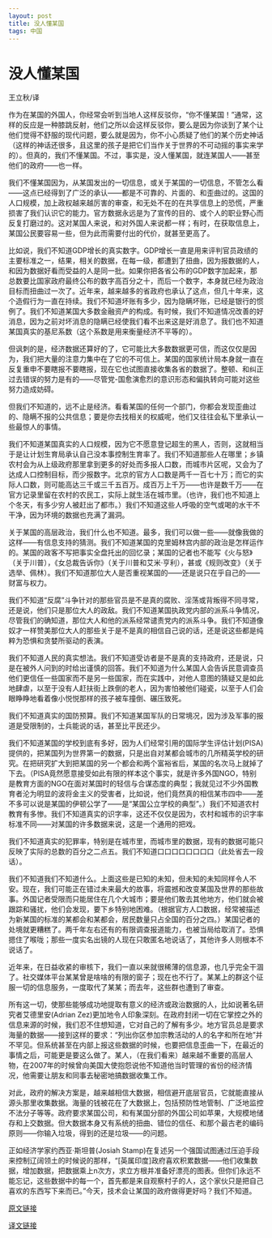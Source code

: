 ```yaml
--- 
layout: post
title: 没人懂某国
tags: 中国
---
```


# 没人懂某国

王立秋/译

作为在某国的外国人，你经常会听到当地人这样反驳你，“你不懂某国！”通常，这样的反应是一种膝跳反射，他们之所以会这样反驳你，要么是因为你谈到了某个让他们觉得不舒服的现代问题，要么就是因为，你不小心质疑了他们的某个历史神话（这样的神话还很多，且这里的孩子是把它们当作关于世界的不可动摇的事实来学的）。但真的，我们不懂某国。不过，事实是，没人懂某国，就连某国人——甚至他们的政府——也一样。

我们不懂某国因为，从某国发出的一切信息，或关于某国的一切信息，不管怎么看——这点已经得到了广泛的承认——都是不可靠的、片面的、和歪曲过的。这国的人口规模，加上政权越来越厉害的审查，和无处不在的在共享信息上的恐慌，严重损害了我们认识它的能力。官方数据永远是为了宣传的目的、或个人的职业野心而反复打磨过的。这对某国人来说，和对外国人来说都一样；有时，在获取信息上，某国公民要容易一些，但为此而需要付出的代价，就甚至更高了。

比如说，我们不知道GDP增长的真实数字。GDP增长一直是用来评判官员政绩的主要标准之一，结果，相关的数据，在每一级，都遭到了扭曲，因为报数据的人，和因为数据好看而受益的人是同一批。如果你把各省公布的GDP数字加起来，那总数要比国家政府最终公布的数字高百分之十，而后一个数字，本身就已经为政治目标而扭曲过一次了。近年来，越来越多的省政府也承认了这点，但几十年来，这个造假行为一直在持续。我们不知道坏账有多少，因为隐瞒坏账，已经是银行的惯例了。我们不知道某国大多数金融资产的构成。有时候，我们不知道情况改善的好消息，因为之前对坏消息的隐瞒已经使我们看不出来这是好消息了。我们也不知道某国真实的基尼系数（这个系数是用来衡量经济不平等的）。

但讽刺的是，经济数据还算好的了，它可能比大多数数据更可信，而这仅仅是因为，我们把大量的注意力集中在了它的不可信上。某国的国家统计局本身就一直在反复重申不要瞎报不要瞎报，现在它也试图直接收集各省的数据了。整顿、和纠正过去错误的努力是有的——尽管党-国愈演愈烈的意识形态和偏执转向可能对这些努力造成妨碍。

但我们不知道的，远不止是经济。看看某国的任何一个部门，你都会发现歪曲过的、隐瞒不报的公共信息；要是你去找相关的权威呢，他们又往往会私下里承认一些最惊人的事情。

我们不知道某国真实的人口规模，因为它不愿意登记超生的黑人，否则，这就相当于是让计划生育局承认自己没本事控制生育率了。我们不知道那些人在哪里；乡镇农村会为从上级政府那里拿到更多的好处而多报人口数，而城市片区呢，又会为了达成人口控制目标，而少报数字。北京的官方人口数是两千一百七十万；而它的实际人口数，则可能高达三千或三千五百万。成百万上千万——也许是数千万——在官方记录里留在农村的农民工，实际上就生活在城市里。（也许，我们也不知道上个冬天，有多少穷人被赶出了都市。）我们不知道这些人呼吸的空气或喝的水干不干净，因为环境的数据也充满了漏洞。

关于某国的高层政治，我们什么也不知道。最多，我们可以做一些——就像我做的这样——有信息支持的猜测。我们不知道某国的克里姆林宫内部的政治是怎样运作的。某国的政客不写把事实全盘托出的回忆录；某国的记者也不能写《火与怒》（关于川普），《女总裁告诉你》（关于川普和艾米·亨利），甚或《规则改变》（关于选举、佩林）。我们不知道那位大人是否重视某国的——还是说只在乎自己的——财富与权力。

我们不知道“反腐”斗争针对的那些官员是不是真的腐败、淫荡或背叛得不同寻常，还是说，他们只是那位大人的政敌。我们不知道某国执政党内部的派系斗争情况，尽管我们的确知道，那位大人和他的派系经常谴责党内的派系斗争。我们不知道像奴才一样赞美那位大人的那些关于是不是真的相信自己说的话，还是说这些都是纯粹为恐惧和贪婪所驱动的表演。

我们不知道人民的真实想法。我们不知道受访者是不是真的支持政府，还是说，只是在被外人问到的时给出谨慎的回答。我们不知道为什么某国人会告诉民意调查员他们更信任一些国家而不是另一些国家，而在实践中，对他人意图的猜疑又是如此地肆虐，以至于没有人赶扶街上跌倒的老人，因为害怕被他们碰瓷，以至于人们会眼睁睁地看着像小悦悦那样的孩子被车撞倒、碾压致死。

我们不知道真实的国防预算。我们不知道某国军队的日常境况，因为涉及军事的报道是受限制的，士兵能说的话，甚至比平民还少。

我们不知道某国的学校到底有多好，因为人们经常引用的国际学生评估计划(PISA)提供的，把某国列为世界第一的数据，只是出自对某都会城市的几所精英学校的研究。在把研究扩大到把某国的另一个都会和两个富裕省后，某国的名次马上就掉了下去。（PISA竟然愿意接受如此有限的样本这个事实，就是许多外国NGO，特别是教育方面的NGO在面对某国时的轻信与合谋态度的典型；我就见过不少外国教育者沦为明显的波将金主义的受害者，比如说，他们竟然真的相信某市四中——差不多可以说是某国的伊顿公学了——是“某国公立学校的典型”。）我们不知道农村教育有多惨。我们不知道真实的识字率，这还不仅仅是因为，农村和城市的识字率标准不同——对某国的许多数据来说，这是一个通用的把戏。

我们不知道真实的犯罪率，特别是在城市里，而城市里的数据，现有的数据可能只反映了实际的总数的百分之二点五。我们不知道口口口口口口口口（此处省去一段话）。

我们不知道我们不知道什么。上面这些是已知的未知，但未知的未知同样令人不安。现在，我们可能正在错过未来最大的故事，将震撼和改变某国及世界的那些故事。外国记者受限而只能居住在几个大城市；要是他们敢去其他地方，他们就会被跟踪和骚扰，他们会发现，要下乡特别地困难。（根据官方人口数据，经常被描述为新某国的标准的某都会和某都会，居民数量只占全国的百分之四。）某国记者的处境就更糟糕了。两千年左右还有的有限调查报道能力，也被当局给取消了。恐惧摁住了喉咙；那些一度实名出镜的人现在只敢匿名地说话了，其他许多人则根本不说话了。

近年来，在日益收紧的审核下，我们一直以来就很稀薄的信息源，也几乎完全干涸了。社交媒体平台某某曾是啥啥的有限的窗子；现在也不行了。某某上的群这个征服一切的信息服务，一度取代了某某；而去年，这些群也遭到了审查。

所有这一切，使那些能够成功地提取有意义的经济或政治数据的人，比如说著名研究者艾德里安(Adrian Zez)更加地令人印象深刻。在政府封闭一切在它掌控之外的信息来源的时候，我们忍不住想知道，它对自己的了解有多少。地方官员总是要求海量的数据——接到这样的要求：“列出你区参加宗教活动的人的名字和所在地”并不罕见。但系统甚至在内部上报这些数据的时候，也要把信息歪曲一下，在最近的事情之后，可能更是要这么做了。某人，（在我们看来）越来越不重要的高层人物，在2007年的时候曾向美国大使抱怨说他不知道他当时管理的省份的经济情况，他需要让朋友和同事去秘密地搞数据收集工作。

对此，政府的解决方案是，越来越相信大数据，相信避开底层官员，它就能直接从源头那里收集数据。海量的钱被花在了大数据上，包括预防性地管制、广泛地监控不法分子等等。政府要求某国公司，和有某国分部的外国公司如苹果，大规模地储存和上交数据。但大数据本身又有系统的扭曲、错位的信任、和那个最古老的编码原则——你输入垃圾，得到的还是垃圾——的问题。

正如经济学家约西亚·斯坦普(Josiah Stamp)在复述另一个强国试图通过压迫手段来控制辽阔领土的时候说的那样，“[英属印度]政府喜欢积累数据——他们收集数据，增加数据，把数据乘上n次方，求立方根并准备好漂亮的图表。但你们永远不能忘记，这些数据中的每一个，首先都是来自观察村子的人，这个家伙只是把自己喜欢的东西写下来而已。”今天，技术会让某国的政府做得更好吗？我们不知道。

[原文链接](http://foreignpolicy.com/2018/03/21/nobody-knows-anything-about-china/)

[译文链接](https://www.douban.com/note/662204528/)